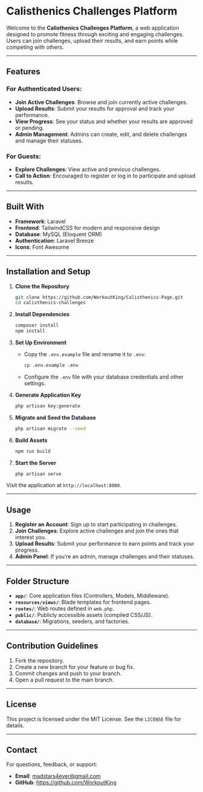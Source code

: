 # Calisthenics Challenges Platform

Welcome to the **Calisthenics Challenges Platform**, a web application designed to promote fitness through exciting and engaging challenges. Users can join challenges, upload their results, and earn points while competing with others.

---

## Features

### For Authenticated Users:

-   **Join Active Challenges**: Browse and join currently active challenges.
-   **Upload Results**: Submit your results for approval and track your performance.
-   **View Progress**: See your status and whether your results are approved or pending.
-   **Admin Management**: Admins can create, edit, and delete challenges and manage their statuses.

### For Guests:

-   **Explore Challenges**: View active and previous challenges.
-   **Call to Action**: Encouraged to register or log in to participate and upload results.

---

## Built With

-   **Framework**: Laravel
-   **Frontend**: TailwindCSS for modern and responsive design
-   **Database**: MySQL (Eloquent ORM)
-   **Authentication**: Laravel Breeze
-   **Icons**: Font Awesome

---

## Installation and Setup

1. **Clone the Repository**

    ```bash
    git clone https://github.com/WorkoutKing/Calisthenics-Page.git
    cd calisthenics-challenges
    ```

2. **Install Dependencies**

    ```bash
    composer install
    npm install
    ```

3. **Set Up Environment**

    - Copy the `.env.example` file and rename it to `.env`:
        ```bash
        cp .env.example .env
        ```
    - Configure the `.env` file with your database credentials and other settings.

4. **Generate Application Key**

    ```bash
    php artisan key:generate
    ```

5. **Migrate and Seed the Database**

    ```bash
    php artisan migrate --seed
    ```

6. **Build Assets**

    ```bash
    npm run build
    ```

7. **Start the Server**
    ```bash
    php artisan serve
    ```

Visit the application at `http://localhost:8000`.

---

## Usage

1. **Register an Account**: Sign up to start participating in challenges.
2. **Join Challenges**: Explore active challenges and join the ones that interest you.
3. **Upload Results**: Submit your performance to earn points and track your progress.
4. **Admin Panel**: If you’re an admin, manage challenges and their statuses.

---

## Folder Structure

-   **`app/`**: Core application files (Controllers, Models, Middleware).
-   **`resources/views/`**: Blade templates for frontend pages.
-   **`routes/`**: Web routes defined in `web.php`.
-   **`public/`**: Publicly accessible assets (compiled CSS/JS).
-   **`database/`**: Migrations, seeders, and factories.

---

## Contribution Guidelines

1. Fork the repository.
2. Create a new branch for your feature or bug fix.
3. Commit changes and push to your branch.
4. Open a pull request to the main branch.

---

## License

This project is licensed under the MIT License. See the `LICENSE` file for details.

---

## Contact

For questions, feedback, or support:

-   **Email**: madstars4ever@gmail.com
-   **GitHub**: https://github.com/WorkoutKing
